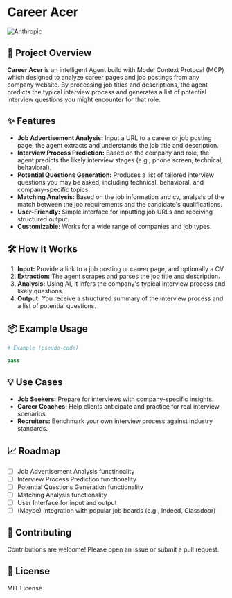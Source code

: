 # Career Acer

![Anthropic](https://techcrunch.com/wp-content/uploads/2023/05/anthropic-header.jpg)

## 🚀 Project Overview

**Career Acer** is an intelligent Agent build with Model Context Protocal (MCP) which designed to analyze career pages and job postings from any company website. By processing job titles and descriptions, the agent predicts the typical interview process and generates a list of potential interview questions you might encounter for that role.

## ✨ Features

- **Job Advertisement Analysis:** Input a URL to a career or job posting page; the agent extracts and understands the job title and description.
- **Interview Process Prediction:** Based on the company and role, the agent predicts the likely interview stages (e.g., phone screen, technical, behavioral).
- **Potential Questions Generation:** Produces a list of tailored interview questions you may be asked, including technical, behavioral, and company-specific topics.
- **Matching Analysis:** Based on the job information and cv, analysis of the match between the job requirements and the candidate's qualifications.
- **User-Friendly:** Simple interface for inputting job URLs and receiving structured output.
- **Customizable:** Works for a wide range of companies and job types.

## 🛠️ How It Works

1. **Input:** Provide a link to a job posting or career page, and optionally a CV.
2. **Extraction:** The agent scrapes and parses the job title and description.
3. **Analysis:** Using AI, it infers the company's typical interview process and likely questions.
4. **Output:** You receive a structured summary of the interview process and a list of potential questions.

## 📦 Example Usage

```python
# Example (pseudo-code)

pass
```

## 💡 Use Cases

- **Job Seekers:** Prepare for interviews with company-specific insights.
- **Career Coaches:** Help clients anticipate and practice for real interview scenarios.
- **Recruiters:** Benchmark your own interview process against industry standards.

## 📈 Roadmap

- [ ] Job Advertisement Analysis functinoality
- [ ] Interview Process Prediction functionality
- [ ] Potential Questions Generation functionality
- [ ] Matching Analysis functionality
- [ ] User Interface for input and output
- [ ] (Maybe) Integration with popular job boards (e.g., Indeed, Glassdoor)

## 🤝 Contributing

Contributions are welcome! Please open an issue or submit a pull request.

## 📄 License

MIT License
